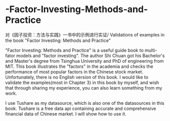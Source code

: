 # -Factor-Investing-Methods-and-Practice
对《因子投资：方法与实践》一书中的示例进行实证/ Validations of examples in the book "Factor Investing: Methods and Practice"

"Factor Investing: Methods and Practice" is a useful guide book to multi-fator models and "factor investing". The author Shi Chuan got his Bachelor's and Master's degree from Tsinghua University and PhD of engineering from MIT. This book illustrates the "factors" in the academia and checks the performance of most popular factors in the Chinese stock market. Unfortunately, there is no English version of this book. I would like to validate the examples(most in Chapter 3) in this book by myself, and wish that through sharing my experience, you can also learn something from my work.

I use Tushare as my datasource, which is also one of the datasources in this book. Tushare is a free data api containing accurate and comprehensive financial data of Chinese market. I will show how to use it.
